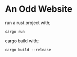 # An Odd Website

run a rust project with;

    cargo run

cargo build with;

    cargo build --release
